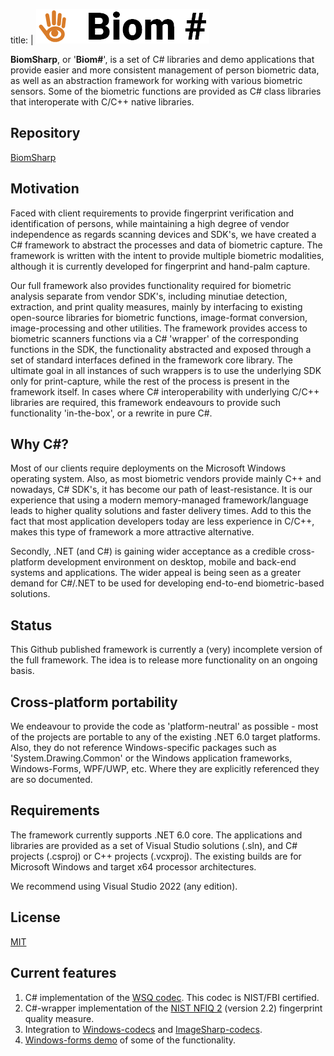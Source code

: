 
title: |
  ![](branding/logo/github_logo.png)

**BiomSharp**, or '**Biom#**', is a set of C# libraries and demo applications that provide easier and more consistent management of person biometric data, as well as an abstraction framework for working with various biometric sensors. Some of the biometric functions are provided as C# class libraries that interoperate with C/C++ native libraries.

## Repository

<a href="https://github.com/BiomSharp/BiomSharp" target="_blank">BiomSharp</a>

## Motivation

Faced with client requirements to provide fingerprint verification and identification of persons, while maintaining a high degree of vendor independence as regards scanning devices and SDK's, we have created a C# framework to abstract the processes and data of biometric capture. The framework is written with the intent to provide multiple biometric modalities, although it is currently developed for fingerprint and hand-palm capture.

Our full framework also provides functionality required for biometric analysis separate from vendor SDK's, including minutiae detection, extraction, and print quality measures, mainly by interfacing to existing open-source libraries for biometric functions, image-format conversion, image-processing and other utilities. The framework provides access to biometric scanners functions via a C# 'wrapper' of the corresponding functions in the SDK, the functionality abstracted and exposed through a set of standard interfaces defined in the framework core library. The ultimate goal in all instances of such wrappers is to use the underlying SDK only for print-capture, while the rest of the process is present in the framework itself. In cases where C# interoperability with underlying C/C++ libraries are required, this framework endeavours to provide such functionality 'in-the-box', or a rewrite in pure C#.

## Why C#?

Most of our clients require deployments on the Microsoft Windows operating system. Also, as most biometric vendors provide mainly C++ and nowadays, C# SDK's, it has become our path of least-resistance. It is our experience that using a modern memory-managed framework/language leads to higher quality solutions and faster delivery times. Add to this the fact that most application developers today are less experience in C/C++, makes this type of framework a more attractive alternative.

Secondly, .NET (and C#) is gaining wider acceptance as a credible cross-platform development environment on desktop, mobile and back-end systems and applications. The wider appeal is being seen as a greater demand for C#/.NET to be used for developing end-to-end biometric-based solutions.

## Status

This Github published framework is currently a (very) incomplete version of the full framework. The idea is to release more functionality on an ongoing basis.

## Cross-platform portability

We endeavour to provide the code as 'platform-neutral' as possible - most of the projects are portable to any of the existing .NET 6.0 target platforms. Also, they do not reference Windows-specific packages such as 'System.Drawing.Common' or the Windows application frameworks, Windows-Forms, WPF/UWP, etc. Where they are explicitly referenced they are so documented.

## Requirements

The framework currently supports .NET 6.0 core. The applications and libraries are provided as a set of Visual Studio solutions (.sln), and C# projects (.csproj) or C++ projects (.vcxproj). The existing builds are for Microsoft Windows and target x64 processor architectures.

We recommend using Visual Studio 2022 (any edition).

## License

[MIT](LICENSE.txt)

## Current features

1. C# implementation of the <a href="Source/BiomSharp/BiomSharp/Imaging/Wsq#readme" target="_blank">WSQ codec</a>. This codec is NIST/FBI certified.
2. C#-wrapper implementation of the <a href="https://www.nist.gov/services-resources/software/nfiq-2" target="_blank">NIST NFIQ 2</a> (version 2.2) fingerprint quality measure.
3. Integration to <a href="Source/BiomSharp/BiomSharp.Windows#readme" target="_blank">Windows-codecs</a> and <a href="Source/BiomSharp/BiomSharp.ImageSharp#readme" target="_blank">ImageSharp-codecs</a>.
4. <a href="Demos/BiomStudio#readme" target="_blank">Windows-forms demo</a> of some of the functionality.




